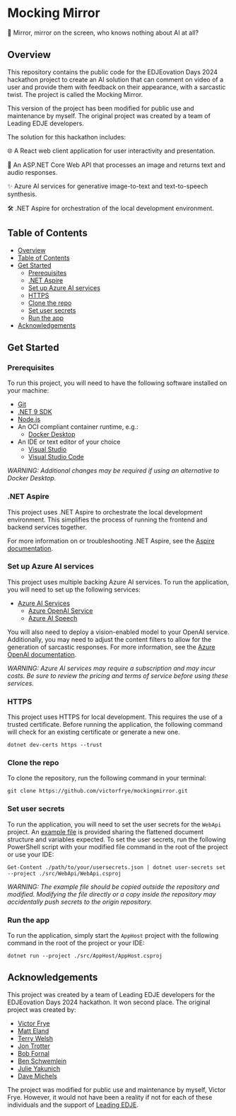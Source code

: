# Mocking Mirror

🤡 Mirror, mirror on the screen, who knows nothing about AI at all?

## Overview

This repository contains the public code for the EDJEovation Days 2024 hackathon project to create an AI solution that can comment on video of a user and provide them with feedback on their appearance, with a sarcastic twist. The project is called the Mocking Mirror.

This version of the project has been modified for public use and maintenance by myself. The original project was created by a team of Leading EDJE developers.

The solution for this hackathon includes:

🌐 A React web client application for user interactivity and presentation.

💜 An ASP.NET Core Web API that processes an image and returns text and audio responses.

✨ Azure AI services for generative image-to-text and text-to-speech synthesis.

🛠️ .NET Aspire for orchestration of the local development environment.

## Table of Contents

- [Overview](#overview)
- [Table of Contents](#table-of-contents)
- [Get Started](#get-started)
  - [Prerequisites](#prerequisites)
  - [.NET Aspire](#net-aspire)
  - [Set up Azure AI services](#set-up-azure-ai-services)
  - [HTTPS](#https)
  - [Clone the repo](#clone-the-repo)
  - [Set user secrets](#set-user-secrets)
  - [Run the app](#run-the-app)
- [Acknowledgements](#acknowledgements)

## Get Started

### Prerequisites

To run this project, you will need to have the following software installed on your machine:

- [Git](https://git-scm.com/downloads)
- [.NET 9 SDK](https://dotnet.microsoft.com/en-us/download)
- [Node.js](https://nodejs.org/en/download/)
- An OCI compliant container runtime, e.g.:
  - [Docker Desktop](https://www.docker.com/get-started/)
- An IDE or text editor of your choice
  - [Visual Studio](https://visualstudio.microsoft.com/downloads/)
  - [Visual Studio Code](https://code.visualstudio.com/download)

*WARNING: Additional changes may be required if using an alternative to Docker Desktop.*

### .NET Aspire

This project uses .NET Aspire to orchestrate the local development environment. This simplifies the process of running the frontend and backend services together.

For more information on or troubleshooting .NET Aspire, see the [Aspire documentation](https://learn.microsoft.com/en-us/dotnet/aspire/get-started/aspire-overview).

### Set up Azure AI services

This project uses multiple backing Azure AI services. To run the application, you will need to set up the following services:

- [Azure AI Services](https://azure.microsoft.com/en-us/products/ai-services/)
  - [Azure OpenAI Service](https://azure.microsoft.com/en-us/products/ai-services/openai-service)
  - [Azure AI Speech](https://azure.microsoft.com/en-us/products/ai-services/ai-speech/)

You will also need to deploy a vision-enabled model to your OpenAI service. Additionally, you may need to adjust the content filters to allow for the generation of sarcastic responses. For more information, see the [Azure OpenAI documentation](https://learn.microsoft.com/en-us/azure/ai-services/openai/).

*WARNING: Azure AI services may require a subscription and may incur costs. Be sure to review the pricing and terms of service before using these services.*

### HTTPS

This project uses HTTPS for local development. This requires the use of a trusted certificate. Before running the application, the following command will check for an existing certificate or generate a new one.

```pwsh
dotnet dev-certs https --trust
```

### Clone the repo

To clone the repository, run the following command in your terminal:

```pwsh
git clone https://github.com/victorfrye/mockingmirror.git
```

### Set user secrets

To run the application, you will need to set the user secrets for the `WebApi` project. An [example file](./src/WebApi/usersecrets.Example.json) is provided sharing the flattened document structure and variables expected. To set the user secrets, run the following PowerShell script with your modified file command in the root of the project or use your IDE:

```pwsh
Get-Content ./path/to/your/usersecrets.json | dotnet user-secrets set --project ./src/WebApi/WebApi.csproj
```

*WARNING: The example file should be copied outside the repository and modified. Modifying the file directly or a copy inside the repository may accidentally push secrets to the origin repository.*

### Run the app

To run the application, simply start the `AppHost` project with the following command in the root of the project or your IDE:

```pwsh
dotnet run --project ./src/AppHost/AppHost.csproj
```

## Acknowledgements

This project was created by a team of Leading EDJE developers for the EDJEovation Days 2024 hackathon. It won second place. The original project was created by:

- [Victor Frye](https://linkedin.com/in/victorfrye)
- [Matt Eland](https://linkedin.com/in/matteland/)
- [Terry Welsh](https://linkedin.com/in/terry-welsh/)
- [Jon Trotter](https://linkedin.com/in/jon-trotter/)
- [Bob Fornal](https://linkedin.com/in/rfornal/)
- [Ben Schwemlein](https://linkedin.com/in/benschwemlein/)
- [Julie Yakunich](https://linkedin.com/in/julieyakunich/)
- [Dave Michels](https://linkedin.com/in/davidmichels/)

The project was modified for public use and maintenance by myself, Victor Frye. However, it would not have been a reality if not for each of these individuals and the support of [Leading EDJE](https://leadingedje.com/).
